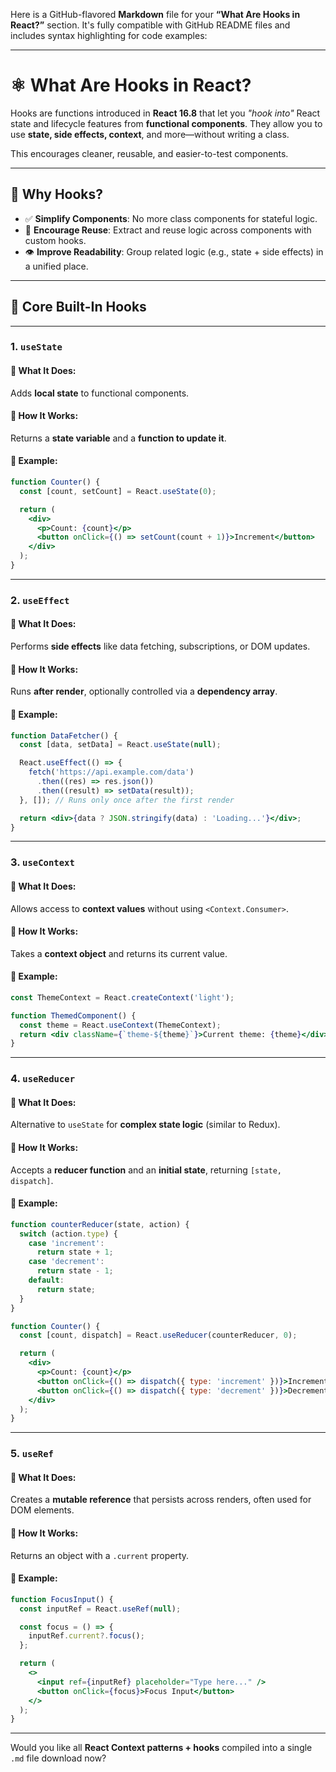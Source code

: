 Here is a GitHub-flavored **Markdown** file for your **“What Are Hooks in React?”** section. It's fully compatible with GitHub README files and includes syntax highlighting for code examples:

---

# ⚛️ What Are Hooks in React?

Hooks are functions introduced in **React 16.8** that let you *"hook into"* React state and lifecycle features from **functional components**. They allow you to use **state, side effects, context**, and more—without writing a class.

This encourages cleaner, reusable, and easier-to-test components.

---

## 🎯 Why Hooks?

- ✅ **Simplify Components**: No more class components for stateful logic.
- 🔁 **Encourage Reuse**: Extract and reuse logic across components with custom hooks.
- 👁️ **Improve Readability**: Group related logic (e.g., state + side effects) in a unified place.

---

## 🧩 Core Built-In Hooks

---

### 1. `useState`

#### 📌 What It Does:
Adds **local state** to functional components.

#### 🔧 How It Works:
Returns a **state variable** and a **function to update it**.

#### 🧪 Example:

```jsx
function Counter() {
  const [count, setCount] = React.useState(0);

  return (
    <div>
      <p>Count: {count}</p>
      <button onClick={() => setCount(count + 1)}>Increment</button>
    </div>
  );
}
```

---

### 2. `useEffect`

#### 📌 What It Does:
Performs **side effects** like data fetching, subscriptions, or DOM updates.

#### 🔧 How It Works:
Runs **after render**, optionally controlled via a **dependency array**.

#### 🧪 Example:

```jsx
function DataFetcher() {
  const [data, setData] = React.useState(null);

  React.useEffect(() => {
    fetch('https://api.example.com/data')
      .then((res) => res.json())
      .then((result) => setData(result));
  }, []); // Runs only once after the first render

  return <div>{data ? JSON.stringify(data) : 'Loading...'}</div>;
}
```

---

### 3. `useContext`

#### 📌 What It Does:
Allows access to **context values** without using `<Context.Consumer>`.

#### 🔧 How It Works:
Takes a **context object** and returns its current value.

#### 🧪 Example:

```jsx
const ThemeContext = React.createContext('light');

function ThemedComponent() {
  const theme = React.useContext(ThemeContext);
  return <div className={`theme-${theme}`}>Current theme: {theme}</div>;
}
```

---

### 4. `useReducer`

#### 📌 What It Does:
Alternative to `useState` for **complex state logic** (similar to Redux).

#### 🔧 How It Works:
Accepts a **reducer function** and an **initial state**, returning `[state, dispatch]`.

#### 🧪 Example:

```jsx
function counterReducer(state, action) {
  switch (action.type) {
    case 'increment':
      return state + 1;
    case 'decrement':
      return state - 1;
    default:
      return state;
  }
}

function Counter() {
  const [count, dispatch] = React.useReducer(counterReducer, 0);

  return (
    <div>
      <p>Count: {count}</p>
      <button onClick={() => dispatch({ type: 'increment' })}>Increment</button>
      <button onClick={() => dispatch({ type: 'decrement' })}>Decrement</button>
    </div>
  );
}
```

---

### 5. `useRef`

#### 📌 What It Does:
Creates a **mutable reference** that persists across renders, often used for DOM elements.

#### 🔧 How It Works:
Returns an object with a `.current` property.

#### 🧪 Example:

```jsx
function FocusInput() {
  const inputRef = React.useRef(null);

  const focus = () => {
    inputRef.current?.focus();
  };

  return (
    <>
      <input ref={inputRef} placeholder="Type here..." />
      <button onClick={focus}>Focus Input</button>
    </>
  );
}
```

---

Would you like all **React Context patterns + hooks** compiled into a single `.md` file download now?